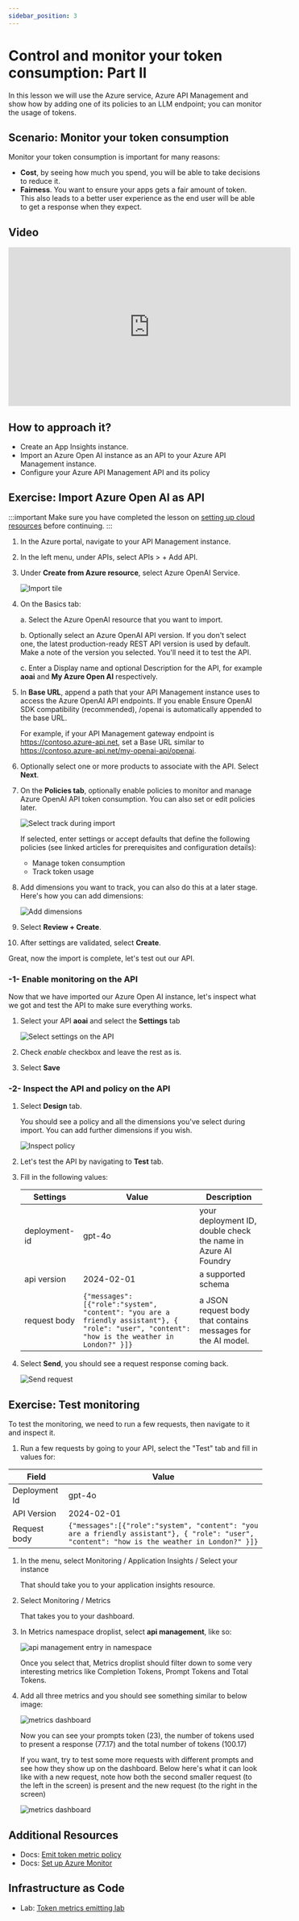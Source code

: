 ```yaml
---
sidebar_position: 3
---
```


# Control and monitor your token consumption: Part II  

In this lesson we will use the Azure service, Azure API Management and show how by adding one of its policies to an LLM endpoint; you can monitor the usage of tokens.

## Scenario: Monitor your token consumption

Monitor your token consumption is important for many reasons:

- **Cost**, by seeing how much you spend, you will be able to take decisions to reduce it.
- **Fairness**. You want to ensure your apps gets a fair amount of token. This also leads to a better user experience as the end user will be able to get a response when they expect.

## Video

<iframe width="560" height="315" src="https://www.youtube.com/embed/2pW6Z2VwHmQ?si=NwKkyTUa17IPhHMm" title="YouTube video player" frameborder="0" allow="accelerometer; autoplay; clipboard-write; encrypted-media; gyroscope; picture-in-picture; web-share" referrerpolicy="strict-origin-when-cross-origin" allowfullscreen></iframe>

## How to approach it?

- Create an App Insights instance.
- Import an Azure Open AI instance as an API to your Azure API Management instance.
- Configure your Azure API Management API and its policy

## Exercise: Import Azure Open AI as API

:::important
Make sure you have completed the lesson on [setting up cloud resources](./create-resources.md) before continuing.
:::

1. In the Azure portal, navigate to your API Management instance.

1. In the left menu, under APIs, select APIs > + Add API.

1. Under **Create from Azure resource**, select Azure OpenAI Service.

   ![Import tile](https://learn.microsoft.com/en-us/azure/api-management/media/azure-openai-api-from-specification/azure-openai-api.png)

1. On the Basics tab:

    a. Select the Azure OpenAI resource that you want to import.

    b. Optionally select an Azure OpenAI API version. If you don't select one, the latest production-ready REST API version is used by default. Make a note of the version you selected. You'll need it to test the API.

    c. Enter a Display name and optional Description for the API, for example **aoai** and **My Azure Open AI** respectively.

1. In **Base URL**, append a path that your API Management instance uses to access the Azure OpenAI API endpoints. If you enable Ensure OpenAI SDK compatibility (recommended), /openai is automatically appended to the base URL.

    For example, if your API Management gateway endpoint is https://contoso.azure-api.net, set a Base URL similar to https://contoso.azure-api.net/my-openai-api/openai.

1. Optionally select one or more products to associate with the API. Select **Next**.

1. On the **Policies tab**, optionally enable policies to monitor and manage Azure OpenAI API token consumption. You can also set or edit policies later.

    ![Select track during import](/img/monitor-import-select-monitor.png)

    If selected, enter settings or accept defaults that define the following policies (see linked articles for prerequisites and configuration details):

    - Manage token consumption
    - Track token usage

1. Add dimensions you want to track, you can also do this at a later stage. Here's how you can add dimensions:

    ![Add dimensions](/img/monitor-import-setup-dimensions.png)

    
1. Select **Review + Create**.

1. After settings are validated, select **Create**.

Great, now the import is complete, let's test out our API.

### -1- Enable monitoring on the API

Now that we have imported our Azure Open AI instance, let's inspect what we got and test the API to make sure everything works.

1. Select your API **aoai** and select the **Settings** tab

    ![Select settings on the API](/img/monitor-enable.png)

1. Check *enable* checkbox and leave the rest as is.
1. Select **Save**

### -2- Inspect the API and policy on the API

1. Select **Design** tab.

    You should see a policy and all the dimensions you've select during import. You can add further dimensions if you wish. 

    ![Inspect policy](/img/monitor-inspect-policy.png)

1. Let's test the API by navigating to **Test** tab. 
1. Fill in the following values:

    | Settings | Value | Description |
    |--|--|--|
    | deployment-id | gpt-4o | your deployment ID, double check the name in Azure AI Foundry |
    | api version | 2024-02-01 | a supported schema
    | request body | ```{"messages":[{"role":"system", "content": "you are a friendly assistant"}, { "role": "user", "content": "how is the weather in London?" }]} ``` | a JSON request body that contains messages for the AI model. |

1. Select **Send**, you should see a request response coming back.

    ![Send request](/img/monitor-test-import.png)

## Exercise: Test monitoring

To test the monitoring, we need to run a few requests, then navigate to it and inspect it.

1. Run a few requests by going to your API, select the "Test" tab and fill in values for:

  | Field | Value |
  | -- | -- | 
  | Deployment Id | gpt-4o |
  | API Version | 2024-02-01 |
  | Request body | `{"messages":[{"role":"system", "content": "you are a friendly assistant"}, { "role": "user", "content": "how is the weather in London?" }]}` | 

1. In the menu, select Monitoring / Application Insights / Select your instance

   That should take you to your application insights resource.

1. Select Monitoring / Metrics

   That takes you to your dashboard. 
1. In Metrics namespace droplist, select **api management**, like so:

   ![api management entry in namespace](/img/monitor-metrics.png)

   Once you select that, Metrics droplist should filter down to some very interesting metrics like Completion Tokens, Prompt Tokens and Total Tokens.

1. Add all three metrics and you should see something similar to below image:

   ![metrics dashboard](/img/monitor-dashboard.png)

   Now you can see your prompts token (23), the number of tokens used to present a response (77.17) and the total number of tokens (100.17)

   If you want, try to test some more requests with different prompts and see how they show up on the dashboard. Below here's what it can look like with a new request, note how both the second smaller request (to the left in the screen) is present and the new request (to the right in the screen)

   ![metrics dashboard](/img/monitor-dashboard-2.png)

## Additional Resources

- Docs: [Emit token metric policy](https://learn.microsoft.com/en-us/azure/api-management/azure-openai-emit-token-metric-policy)
- Docs: [Set up Azure Monitor](https://learn.microsoft.com/en-us/azure/api-management/api-management-howto-use-azure-monitor)

## Infrastructure as Code

- Lab: [Token metrics emitting lab](https://github.com/Azure-Samples/AI-Gateway/blob/main/labs/token-metrics-emitting/README.MD)